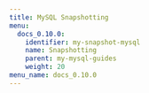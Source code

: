 ```yaml
---
title: MySQL Snapshotting
menu:
  docs_0.10.0:
    identifier: my-snapshot-mysql
    name: Snapshotting
    parent: my-mysql-guides
    weight: 20
menu_name: docs_0.10.0
---
```



